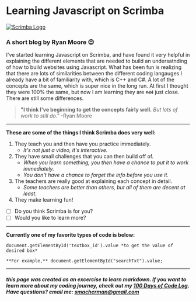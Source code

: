 # Learning Javascript on Scrimba

[![Scrimba Logo](https://camo.githubusercontent.com/602667ef67af2c010b11d11789f22f87b54b7f6509adf111e809633795553292/68747470733a2f2f692e706f7374696d672e63632f3032744b425477442f626c75652e706e67)](https://scrimba.com/)

### A short blog by Ryan Moore :heart_eyes:

I've started learning Javascript on Scrimba, and have found it very helpful in explaining the different elements that are needed to build an undersatnding of how to build websites using Javascript. What has been fun is realizing that there are lots of similarities between the different coding langauges I already have a bit of familiarity with, which is C++ and C#. A lot of the concepts are the same, which is super nice in the long run. At first I thought they were 100% the same, but now I am learning they are ~~not~~ just close. There are still some differences. 

> **"I think I've beginning to get the concepts fairly well.** *But lots of work to still do."* -Ryan Moore

---

**These are some of the things I think Scrimba does very well:**
1. They teach you and then have you practice immediately. 
    - *It's not just a video, it's interactive.*
2. They have small challenges that you can then build off of. 
    - *When you learn something, you then have a chance to put it to work immediately.* 
    - *You don't have a chance to forget the info before you use it.*
3. The teachers are really good at explaining each concept in detail. 
    - *Some teachers are better than others, but all of them are decent at least.* 
4. They make learning fun!

 - [ ] Do you think Scrimba is for you?
 - [ ] Would you like to learn more?

---


**Currently one of my favorite types of code is below:**

```
document.getElementById('textbox_id').value *to get the value of desired box*

**For example,** document.getElementById("searchTxt").value;
```











---
##### this page was created as an excercise to learn markdown. If you want to learn more about my coding journey, check out my [100 Days of Code Log](https://github.com/Smacherman/100-days-of-code/blob/master/log.md). Have questions? email me: <smacherman@gmail.com>